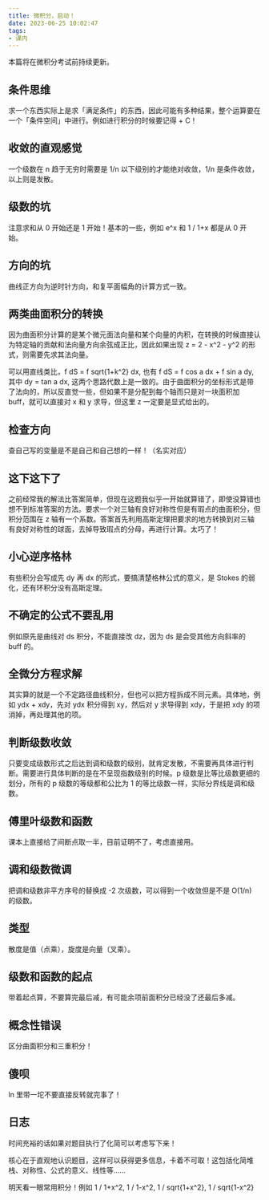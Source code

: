 ```yaml
---
title: 微积分，启动！
date: 2023-06-25 10:02:47
tags:
- 课内
---
```


本篇将在微积分考试前持续更新。

## 条件思维

求一个东西实际上是求「满足条件」的东西，因此可能有多种结果，整个运算要在一个「条件空间」中进行。例如进行积分的时候要记得 + C！

## 收敛的直观感觉

一个级数在 n 趋于无穷时需要是 1/n 以下级别的才能绝对收敛，1/n 是条件收敛，以上则是发散。

## 级数的坑

注意求和从 0 开始还是 1 开始！基本的一些，例如 e^x 和 1 / 1+x 都是从 0 开始。

## 方向的坑

曲线正方向为逆时针方向，和复平面幅角的计算方式一致。

## 两类曲面积分的转换

因为曲面积分计算的是某个微元面法向量和某个向量的内积，在转换的时候直接认为特定轴的贡献和法向量方向余弦成正比，因此如果出现 z = 2 - x^2 - y^2 的形式，则需要先求其法向量。

可以用直线类比，f dS = f sqrt{1+k^2} dx, 也有 f dS = f cos a dx + f sin a dy, 其中 dy = tan a dx, 这两个思路代数上是一致的。由于曲面积分的坐标形式是带了法向的，所以反直觉一些，但如果不是分配到每个轴而只是对一块面积加 buff，就可以直接对 x 和 y 求导，但这里 z 一定要是显式给出的。

## 检查方向

查自己写的变量是不是自己和自己想的一样！（名实对应）

## 这下这下了

之前经常我的解法比答案简单，但现在这题我似乎一开始就算错了，即使没算错也想不到标准答案的方法。要求一个对三轴有良好对称性但是有瑕点的曲面积分，但积分范围在 z 轴有一个系数。答案首先利用高斯定理把要求的地方转换到对三轴有良好对称性的球面，去掉导致瑕点的分母，再进行计算。太巧了！

## 小心逆序格林

有些积分会写成先 dy 再 dx 的形式，要搞清楚格林公式的意义，是 Stokes 的弱化，还有环积分没有高斯定理。

## 不确定的公式不要乱用

例如原先是曲线对 ds 积分，不能直接改 dz，因为 ds 是会受其他方向斜率的 buff 的。

## 全微分方程求解

其实算的就是一个不定路径曲线积分，但也可以把方程拆成不同元素。具体地，例如 ydx + xdy，先对 ydx 积分得到 xy，然后对 y 求导得到 xdy，于是把 xdy 的项消掉，再处理其他的项。

## 判断级数收敛

只要变成级数形式之后达到调和级数的级别，就肯定发散，不需要再具体进行判断。需要进行具体判断的是在不呈现指数级别的时候。p 级数是比等比级数更细的划分，所有的 p 级数的等级都和公比为 1 的等比级数一样，实际分界线是调和级数。

## 傅里叶级数和函数

课本上直接给了间断点取一半，目前证明不了，考虑直接用。

## 调和级数微调

把调和级数非平方序号的替换成 -2 次级数，可以得到一个收敛但是不是 O(1/n) 的级数。

## 类型

散度是值（点乘），旋度是向量（叉乘）。

## 级数和函数的起点

带着起点算，不要算完最后减，有可能余项前面积分已经没了还最后多减。

## 概念性错误

区分曲面积分和三重积分！

## 傻呗

ln 里带一坨不要直接反转就完事了！

## 日志

时间充裕的话如果对题目执行了化简可以考虑写下来！

核心在于直观地认识题目，这样可以获得更多信息，卡着不可取！这包括化简堆栈、对称性、公式的意义、线性等……

明天看一眼常用积分！例如 1 / 1+x^2, 1 / 1-x^2, 1 / sqrt{1+x^2}, 1 / sqrt{1-x^2}
